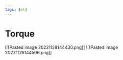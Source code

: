 ```yaml
---
tags: [el]
---
```

# Torque
![[Pasted image 20221128144430.png]]
![[Pasted image 20221128144506.png]]